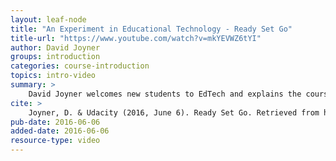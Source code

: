 ```yaml
---
layout: leaf-node
title: "An Experiment in Educational Technology - Ready Set Go"
title-url: "https://www.youtube.com/watch?v=mkYEVWZ6tYI"
author: David Joyner
groups: introduction
categories: course-introduction
topics: intro-video
summary: >
    David Joyner welcomes new students to EdTech and explains the course is also an experiment.
cite: >
    Joyner, D. & Udacity (2016, June 6). Ready Set Go. Retrieved from https://www.youtube.com/watch?v=mkYEVWZ6tYI
pub-date: 2016-06-06
added-date: 2016-06-06
resource-type: video
---
```

